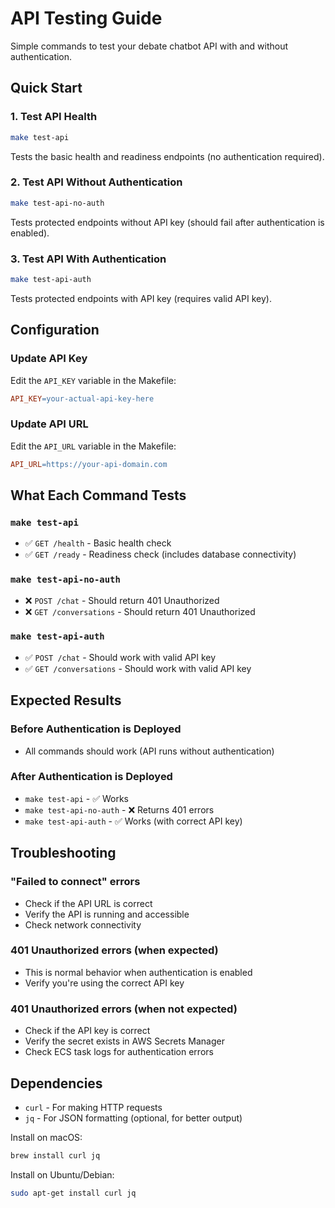 # API Testing Guide

Simple commands to test your debate chatbot API with and without authentication.

## Quick Start

### 1. Test API Health
```bash
make test-api
```
Tests the basic health and readiness endpoints (no authentication required).

### 2. Test API Without Authentication
```bash
make test-api-no-auth
```
Tests protected endpoints without API key (should fail after authentication is enabled).

### 3. Test API With Authentication
```bash
make test-api-auth
```
Tests protected endpoints with API key (requires valid API key).

## Configuration

### Update API Key
Edit the `API_KEY` variable in the Makefile:
```makefile
API_KEY=your-actual-api-key-here
```

### Update API URL
Edit the `API_URL` variable in the Makefile:
```makefile
API_URL=https://your-api-domain.com
```

## What Each Command Tests

### `make test-api`
- ✅ `GET /health` - Basic health check
- ✅ `GET /ready` - Readiness check (includes database connectivity)

### `make test-api-no-auth`
- ❌ `POST /chat` - Should return 401 Unauthorized
- ❌ `GET /conversations` - Should return 401 Unauthorized

### `make test-api-auth`
- ✅ `POST /chat` - Should work with valid API key
- ✅ `GET /conversations` - Should work with valid API key

## Expected Results

### Before Authentication is Deployed
- All commands should work (API runs without authentication)

### After Authentication is Deployed
- `make test-api` - ✅ Works
- `make test-api-no-auth` - ❌ Returns 401 errors
- `make test-api-auth` - ✅ Works (with correct API key)

## Troubleshooting

### "Failed to connect" errors
- Check if the API URL is correct
- Verify the API is running and accessible
- Check network connectivity

### 401 Unauthorized errors (when expected)
- This is normal behavior when authentication is enabled
- Verify you're using the correct API key

### 401 Unauthorized errors (when not expected)
- Check if the API key is correct
- Verify the secret exists in AWS Secrets Manager
- Check ECS task logs for authentication errors

## Dependencies

- `curl` - For making HTTP requests
- `jq` - For JSON formatting (optional, for better output)

Install on macOS:
```bash
brew install curl jq
```

Install on Ubuntu/Debian:
```bash
sudo apt-get install curl jq
```
